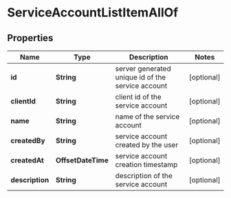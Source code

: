 

# ServiceAccountListItemAllOf


## Properties

Name | Type | Description | Notes
------------ | ------------- | ------------- | -------------
**id** | **String** | server generated unique id of the service account |  [optional]
**clientId** | **String** | client id of the service account |  [optional]
**name** | **String** | name of the service account |  [optional]
**createdBy** | **String** | service account created by the user |  [optional]
**createdAt** | **OffsetDateTime** | service account creation timestamp |  [optional]
**description** | **String** | description of the service account |  [optional]



